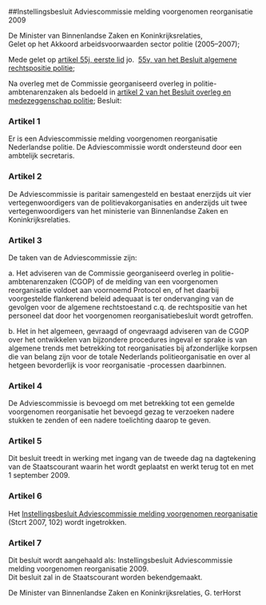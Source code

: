 <meta http-equiv='Content-Type' content='text/html; charset=utf-8' />

##Instellingsbesluit Adviescommissie melding voorgenomen reorganisatie 2009

De Minister van Binnenlandse Zaken en Koninkrijksrelaties,  
Gelet op het Akkoord arbeidsvoorwaarden sector politie (2005–2007);

Mede gelet op [artikel 55j, eerste lid](../../../../../../../../AMvB/besluit/algemene/rechtspositie/politie/BWBR0006516/README.md) jo.  [55v, van het Besluit algemene rechtspositie politie](../../../../../../../../AMvB/besluit/algemene/rechtspositie/politie/BWBR0006516/README.md);

Na overleg met de Commissie georganiseerd overleg in politie-ambtenarenzaken als bedoeld in [artikel 2 van het Besluit overleg en medezeggenschap politie](../../../../../../../../AMvB/besluit/overleg/en/medezeggenschap/politie/1994/BWBR0006518/README.md);
Besluit:    

### Artikel  1  

Er is een Adviescommissie melding voorgenomen reorganisatie Nederlandse politie. De Adviescommissie wordt ondersteund door een ambtelijk secretaris.  

### Artikel  2  

De Adviescommissie is paritair samengesteld en bestaat enerzijds uit vier vertegenwoordigers van de politievakorganisaties en anderzijds uit twee vertegenwoordigers van het ministerie van Binnenlandse Zaken en Koninkrijksrelaties.  

### Artikel  3  

De taken van de Adviescommissie zijn: 

a. Het adviseren van de Commissie georganiseerd overleg in politie-ambtenarenzaken (CGOP) of de melding van een voorgenomen reorganisatie voldoet aan voornoemd Protocol en, of het daarbij voorgestelde flankerend beleid adequaat is ter ondervanging van de gevolgen voor de algemene rechtstoestand c.q. de rechtspositie van het personeel dat door het voorgenomen reorganisatiebesluit wordt getroffen.  

b. Het in het algemeen, gevraagd of ongevraagd adviseren van de CGOP over het ontwikkelen van bijzondere procedures ingeval er sprake is van algemene trends met betrekking tot reorganisaties bij afzonderlijke korpsen die van belang zijn voor de totale Nederlands politieorganisatie en over al hetgeen bevorderlijk is voor reorganisatie -processen daarbinnen.    

### Artikel  4  

De Adviescommissie is bevoegd om met betrekking tot een gemelde voorgenomen reorganisatie het bevoegd gezag te verzoeken nadere stukken te zenden of een nadere toelichting daarop te geven.  

### Artikel  5  

Dit besluit treedt in werking met ingang van de tweede dag na dagtekening van de Staatscourant waarin het wordt geplaatst en werkt terug tot en met 1 september 2009.  

### Artikel  6  

Het [Instellingsbesluit Adviescommissie melding voorgenomen reorganisatie](../../../../../../../../ministeriele-regeling/instellingsbesluit/adviescommissie/melding/voorgenomen/reorganisatie/BWBR0021966/README.md) (Stcrt 2007, 102) wordt ingetrokken.  

### Artikel  7  

Dit besluit wordt aangehaald als: Instellingsbesluit Adviescommissie melding voorgenomen reorganisatie 2009.  
Dit besluit zal in de Staatscourant worden bekendgemaakt.  

De 
Minister van Binnenlandse Zaken en Koninkrijksrelaties, 
G. terHorst   
